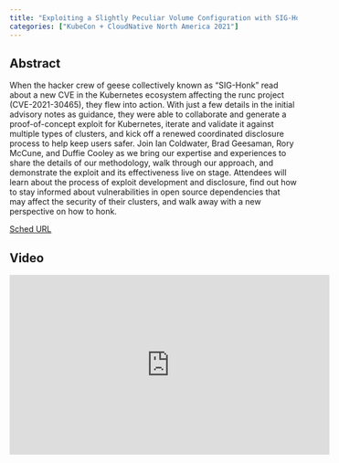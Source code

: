 ```yaml
---
title: "Exploiting a Slightly Peculiar Volume Configuration with SIG-Honk - Ian Coldwater, Twilio; Brad Geesaman & Rory McCune, Aqua Security; Duffie Cooley, Isovalent"
categories: ["KubeCon + CloudNative North America 2021"]
---
```


## Abstract

When the hacker crew of geese collectively known as “SIG-Honk” read about a new CVE in the Kubernetes ecosystem affecting the runc project (CVE-2021-30465), they flew into action. With just a few details in the initial advisory notes as guidance, they were able to collaborate and generate a proof-of-concept exploit for Kubernetes, iterate and validate it against multiple types of clusters, and kick off a renewed coordinated disclosure process to help keep users safer. Join Ian Coldwater, Brad Geesaman, Rory McCune, and Duffie Cooley as we bring our expertise and experiences to share the details of our methodology, walk through our approach, and demonstrate the exploit and its effectiveness live on stage. Attendees will learn about the process of exploit development and disclosure, find out how to stay informed about vulnerabilities in open source dependencies that may affect the security of their clusters, and walk away with a new perspective on how to honk.

[Sched URL](https://kccncna2021.sched.com/event/21af583df5addf7043e28bf02700bd86)

## Video

<iframe width='560' height='315' src='https://www.youtube.com/embed/V8JXexaLGCU' frameborder='0' allow='accelerometer; autoplay; encrypted-media; gyroscope; picture-in-picture' allowfullscreen></iframe>
